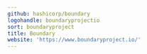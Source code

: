 ```yaml
---
github: hashicorp/boundary
logohandle: boundaryprojectio
sort: boundaryproject
title: Boundary
website: 'https://www.boundaryproject.io/'
---
```

